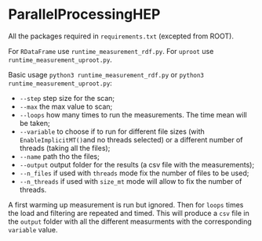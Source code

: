 # ParallelProcessingHEP

All the packages required in `requirements.txt` (excepted from ROOT).

For `RDataFrame` use `runtime_measurement_rdf.py`. For `uproot` use `runtime_measurement_uproot.py`. 

Basic usage `python3 runtime_measurement_rdf.py` or `python3 runtime_measurement_uproot.py`:

- `--step` step size for the scan;
- `--max` the max value to scan;
- `--loops` how many times to run the measurements. The time mean will be taken;
- `--variable` to choose if to run for different file sizes (with `EnableImplicitMT()`and no threads selected) or a different number of threads (taking all the files);
- `--name` path tho the files;
- `--output` output folder for the results (a csv file with the measurements);
- `--n_files` if used with `threads` mode fix the number of files to be used;
- `--n_threads` if used with `size_mt` mode will allow to fix the number of threads.

A first warming up measurement is run but ignored. Then for `loops` times the load and filtering are repeated and timed. This will produce a `csv` file in the `output` folder with all the different measurments with the corresponding `variable` value.
